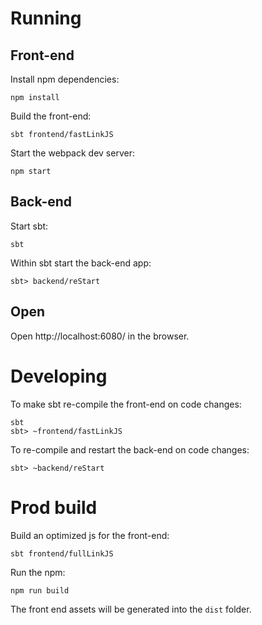 # Running

## Front-end

Install npm dependencies:

```
npm install
```

Build the front-end:

```
sbt frontend/fastLinkJS
```

Start the webpack dev server:

```
npm start
```

## Back-end

Start sbt:

```
sbt
```

Within sbt start the back-end app:

```
sbt> backend/reStart
```

## Open 

Open http://localhost:6080/ in the browser.

# Developing

To make sbt re-compile the front-end on code changes:

```
sbt
sbt> ~frontend/fastLinkJS
```

To re-compile and restart the back-end on code changes:

```
sbt> ~backend/reStart
```

# Prod build

Build an optimized js for the front-end:

```
sbt frontend/fullLinkJS
```

Run the npm:

```
npm run build
```

The front end assets will be generated into the `dist` folder.
